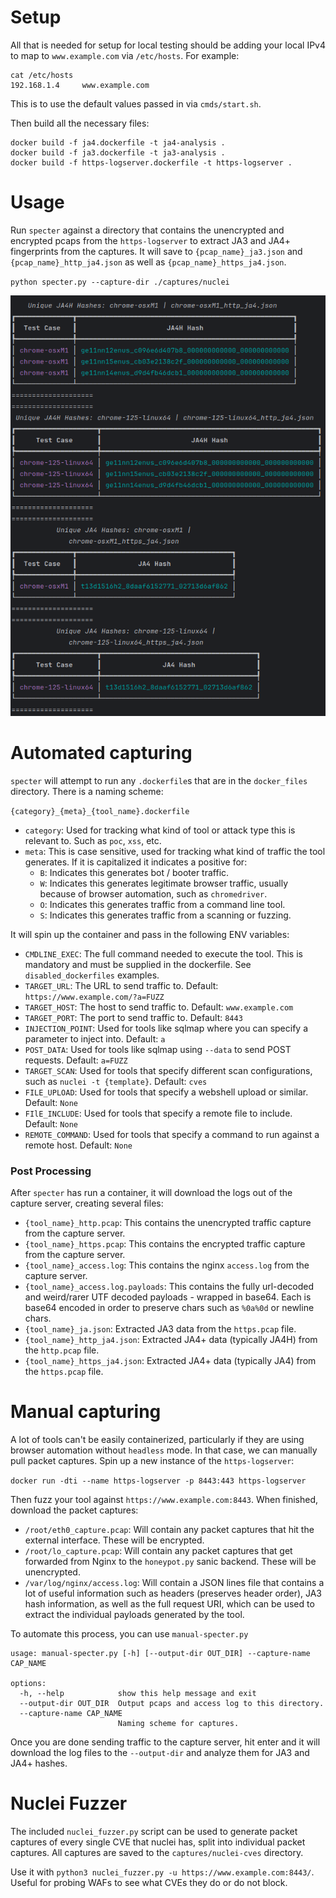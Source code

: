 # Setup

All that is needed for setup for local testing should be adding your local IPv4 to map to `www.example.com` via `/etc/hosts`.
For example: 

```
cat /etc/hosts
192.168.1.4     www.example.com
```

This is to use the default values passed in via `cmds/start.sh`. 

Then build all the necessary files:

```
docker build -f ja4.dockerfile -t ja4-analysis .
docker build -f ja3.dockerfile -t ja3-analysis .
docker build -f https-logserver.dockerfile -t https-logserver . 
```


# Usage

Run `specter` against a directory that contains the unencrypted and encrypted pcaps from the `https-logserver` to extract JA3 and JA4+ fingerprints from the captures. 
It will save to `{pcap_name}_ja3.json` and `{pcap_name}_http_ja4.json` as well as `{pcap_name}_https_ja4.json`.

`python specter.py --capture-dir ./captures/nuclei`

![img.png](img.png)

# Automated capturing

`specter` will attempt to run any `.dockerfile`s that are in the `docker_files` directory. There is a naming scheme: 

`{category}_{meta}_{tool_name}.dockerfile`

- `category`: Used for tracking what kind of tool or attack type this is relevant to. Such as `poc`, `xss`, etc.
- `meta`: This is case sensitive, used for tracking what kind of traffic the tool generates. If it is capitalized it indicates a positive for:
  - `B`: Indicates this generates bot / booter traffic.
  - `W`: Indicates this generates legitimate browser traffic, usually because of browser automation, such as `chromedriver`.
  - `O`: Indicates this generates traffic from a command line tool.
  - `S`: Indicates this generates traffic from a scanning or fuzzing.


It will spin up the container and pass in the following ENV variables: 

- `CMDLINE_EXEC`: The full command needed to execute the tool. This is mandatory and must be supplied in the dockerfile. See `disabled_dockerfiles` examples.
- `TARGET_URL`: The URL to send traffic to. Default: `https://www.example.com/?a=FUZZ`
- `TARGET_HOST`: The host to send traffic to. Default: `www.example.com`
- `TARGET_PORT`: The port to send traffic to. Default: `8443`
- `INJECTION_POINT`: Used for tools like sqlmap where you can specify a parameter to inject into. Default: `a`
- `POST_DATA`: Used for tools like sqlmap using `--data` to send POST requests. Default: `a=FUZZ`
- `TARGET_SCAN`: Used for tools that specify different scan configurations, such as `nuclei -t {template}`. Default: `cves`
- `FILE_UPLOAD`: Used for tools that specify a webshell upload or similar. Default: `None`
- `FIlE_INCLUDE`: Used for tools that specify a remote file to include. Default: `None`
- `REMOTE_COMMAND`: Used for tools that specify a command to run against a remote host. Default: `None`

### Post Processing

After `specter` has run a container, it will download the logs out of the capture server, creating several files:

- `{tool_name}_http.pcap`: This contains the unencrypted traffic capture from the capture server.
- `{tool_name}_https.pcap`: This contains the encrypted traffic capture from the capture server.
- `{tool_name}_access.log`: This contains the nginx `access.log` from the capture server.
- `{tool_name}_access.log.payloads`: This contains the fully url-decoded and weird/rarer UTF decoded payloads - wrapped in base64. Each is base64 encoded in order to preserve chars such as `%0a%0d` or newline chars.
- `{tool_name}_ja.json`: Extracted JA3 data from the `https.pcap` file.
- `{tool_name}_http_ja4.json`: Extracted JA4+ data (typically JA4H) from the `http.pcap` file.
- `{tool_name}_https_ja4.json`: Extracted JA4+ data (typically JA4) from the `https.pcap` file.

# Manual capturing

A lot of tools can't be easily containerized, particularly if they are using browser automation without `headless` mode.
In that case, we can manually pull packet captures. Spin up a new instance of the `https-logserver`:

`docker run -dti --name https-logserver -p 8443:443 https-logserver`

Then fuzz your tool against `https://www.example.com:8443`. When finished, download the packet captures:

- `/root/eth0_capture.pcap`: Will contain any packet captures that hit the external interface. These will be encrypted.
- `/root/lo_capture.pcap`: Will contain any packet captures that get forwarded from Nginx to the `honeypot.py` sanic backend. These will be unencrypted.
- `/var/log/nginx/access.log`: Will contain a JSON lines file that contains a lot of useful information such as headers (preserves header order), JA3 hash information, as well as the full request URI, which can be used to extract the individual payloads generated by the tool.

To automate this process, you can use `manual-specter.py`

```
usage: manual-specter.py [-h] [--output-dir OUT_DIR] --capture-name CAP_NAME

options:
  -h, --help            show this help message and exit
  --output-dir OUT_DIR  Output pcaps and access log to this directory.
  --capture-name CAP_NAME
                        Naming scheme for captures.

```

Once you are done sending traffic to the capture server, hit enter and it will download the log files to the `--output-dir` and analyze them for JA3 and JA4+ hashes.


# Nuclei Fuzzer

The included `nuclei_fuzzer.py` script can be used to generate packet captures of every single CVE that nuclei has, split into individual packet captures. All captures are saved to the `captures/nuclei-cves` directory.

Use it with `python3 nuclei_fuzzer.py -u https://www.example.com:8443/`. Useful for probing WAFs to see what CVEs they do or do not block.

